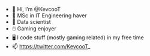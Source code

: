 - 👋 Hi, I’m @KevcooT
- 🧠 MSc in IT Engineering haver
- 👔 Data scientist
- 🖱️ Gaming enjoyer
- 🖥️ I code stuff (mostly gaming related) in my free time
- 📫 https://twitter.com/KevcooT_

<!---
KevcooT/KevcooT is a ✨ special ✨ repository because its `README.md` (this file) appears on your GitHub profile.
You can click the Preview link to take a look at your changes.
--->
